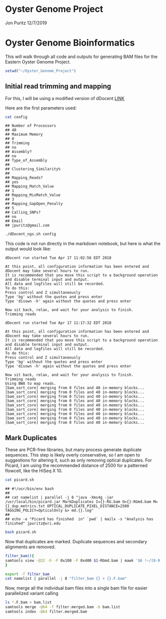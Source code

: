 Oyster Genome Project
================
Jon Puritz
12/7/2019

Oyster Genome Bioinformatics
============================

This will walk through all code and outputs for generating BAM files for the Eastern Oyster Genome Project.

``` r
setwd("~/Oyster_Genome_Project")
```

Initial read trimming and mapping
---------------------------------

For this, I will be using a modified version of dDocent [LINK](./Scripts/dDocent_ngs)

Here are the first parameters used:

``` bash
cat config
```

    ## Number of Processors
    ## 40
    ## Maximum Memory
    ## 0
    ## Trimming
    ## no
    ## Assembly?
    ## no
    ## Type_of_Assembly
    ## 
    ## Clustering_Similarity%
    ## 
    ## Mapping_Reads?
    ## yes
    ## Mapping_Match_Value
    ## 1
    ## Mapping_MisMatch_Value
    ## 3
    ## Mapping_GapOpen_Penalty
    ## 5
    ## Calling_SNPs?
    ## no
    ## Email
    ## jpuritz@gmail.com

``` bash
./dDocent_ngs.sh config
```

This code is not run directly in the markdown notebook, but here is what the output would look like:

    dDocent run started Tue Apr 17 11:02:56 EDT 2018

    At this point, all configuration information has been entered and dDocent may take several hours to run.
    It is recommended that you move this script to a background operation and disable terminal input and output.
    All data and logfiles will still be recorded.
    To do this:
    Press control and Z simultaneously
    Type 'bg' without the quotes and press enter
    Type 'disown -h' again without the quotes and press enter

    Now sit back, relax, and wait for your analysis to finish.
    Trimming reads

    dDocent run started Tue Apr 17 11:17:32 EDT 2018

    At this point, all configuration information has been entered and dDocent may take several hours to run.
    It is recommended that you move this script to a background operation and disable terminal input and output.
    All data and logfiles will still be recorded.
    To do this:
    Press control and Z simultaneously
    Type 'bg' without the quotes and press enter
    Type 'disown -h' again without the quotes and press enter

    Now sit back, relax, and wait for your analysis to finish.
    Trimming reads
    Using BWA to map reads.
    [bam_sort_core] merging from 0 files and 40 in-memory blocks...
    [bam_sort_core] merging from 0 files and 40 in-memory blocks...
    [bam_sort_core] merging from 0 files and 40 in-memory blocks...
    [bam_sort_core] merging from 0 files and 40 in-memory blocks...
    [bam_sort_core] merging from 0 files and 40 in-memory blocks...
    [bam_sort_core] merging from 0 files and 40 in-memory blocks...
    [bam_sort_core] merging from 0 files and 40 in-memory blocks...
    [bam_sort_core] merging from 0 files and 40 in-memory blocks...
    [bam_sort_core] merging from 0 files and 40 in-memory blocks...

Mark Duplicates
---------------

These are PCR-free libraries, but many process generate duplicate sequences. This step is likely overly conservative, so I am open to suggestions for altering it, such as only removing optical duplicates. For Picard, I am using the recommended distance of 2500 for a patterned flowcell, like the HiSeq X 10.

``` bash
cat picard.sh
```

    ## #!/usr/bin/env bash
    ## 
    ## cat namelist | parallel -j 8 "java -Xms4g -jar /usr/local/bin/picard.jar MarkDuplicates I={}-RG.bam O={}-RGmd.bam M={}_dup_metrics.txt OPTICAL_DUPLICATE_PIXEL_DISTANCE=2500 TAGGING_POLICY=OpticalOnly &> md.{}.log"
    ## 
    ## echo -e "Picard has finished  in" `pwd` | mailx -s "Analysis has finished" jpuritz@uri.edu

``` bash
bash picard.sh
```

Now that duplicates are marked. Duplicate sequences and secondary alignments are removed.

``` bash
filter_bam(){
samtools view -@32 -h -F 0x100 -F 0x400 $1-RGmd.bam | mawk '$6 !~/[8-9].[SH]/ && $6 !~ /[1-9][0-9].[SH]/'| samtools view -@ 32 -b
}

export -f filter_bam
cat namelist | parallel -j 8 "filter_bam {} > {}.F.bam"
```

Now, merge all the individual bam files into a single bam file for easier parallelized variant calling

``` bash
ls *.F.bam > bam.list
samtools merge -@64 -f filter.merged.bam -b bam.list 
samtools index -@64 filter.merged.bam
```


